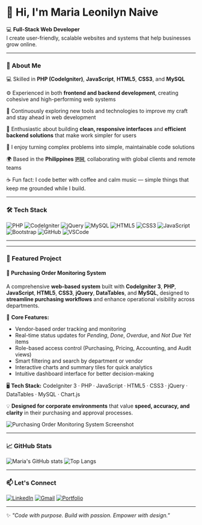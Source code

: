 # 👋 Hi, I'm Maria Leonilyn Naive  

💻 **Full-Stack Web Developer**  
I create user-friendly, scalable websites and systems that help businesses grow online.  

---

### 🌟 About Me
💻 Skilled in **PHP (CodeIgniter)**, **JavaScript**, **HTML5**, **CSS3**, and **MySQL**

⚙️ Experienced in both **frontend and backend development**, creating cohesive and high-performing web systems

🎨 Continuously exploring new tools and technologies to improve my craft and stay ahead in web development

🧠 Enthusiastic about building **clean, responsive interfaces** and **efficient backend solutions** that make work simpler for users

🧩 I enjoy turning complex problems into simple, maintainable code solutions

🌍 Based in the **Philippines 🇵🇭**, collaborating with global clients and remote teams

☕ Fun fact: I code better with coffee and calm music — simple things that keep me grounded while I build.
 
---

### 🛠️ Tech Stack  

![PHP](https://img.shields.io/badge/PHP-777BB4?style=for-the-badge&logo=php&logoColor=white)
![CodeIgniter](https://img.shields.io/badge/CodeIgniter-EF4223?style=for-the-badge&logo=codeigniter&logoColor=white)
![jQuery](https://img.shields.io/badge/jQuery-0769AD?style=for-the-badge&logo=jquery&logoColor=white)
![MySQL](https://img.shields.io/badge/MySQL-005C84?style=for-the-badge&logo=mysql&logoColor=white)
![HTML5](https://img.shields.io/badge/HTML5-E34F26?style=for-the-badge&logo=html5&logoColor=white)
![CSS3](https://img.shields.io/badge/CSS3-1572B6?style=for-the-badge&logo=css3&logoColor=white)
![JavaScript](https://img.shields.io/badge/JavaScript-F7DF1E?style=for-the-badge&logo=javascript&logoColor=black)
![Bootstrap](https://img.shields.io/badge/Bootstrap-563D7C?style=for-the-badge&logo=bootstrap&logoColor=white)
![GitHub](https://img.shields.io/badge/GitHub-181717?style=for-the-badge&logo=github&logoColor=white)
![VSCode](https://img.shields.io/badge/VSCode-0078D4?style=for-the-badge&logo=visual-studio-code&logoColor=white)

---

---

### 📂 Featured Project  

#### 🔹 **Purchasing Order Monitoring System**  
<!-- [🖥️ Live Demo (Internal Access)](http://172.16.161.152/po_monitoring/PO_ctrl/Po_monitoring) -->

A comprehensive **web-based system** built with **CodeIgniter 3**, **PHP**, **JavaScript**, **HTML5**, **CSS3**, **jQuery**, **DataTables**, and **MySQL**, designed to **streamline purchasing workflows** and enhance operational visibility across departments.  

🧩 **Core Features:**  
- Vendor-based order tracking and monitoring  
- Real-time status updates for *Pending*, *Done*, *Overdue*, and *Not Due Yet* items  
- Role-based access control (Purchasing, Pricing, Accounting, and Audit views)  
- Smart filtering and search by department or vendor  
- Interactive charts and summary tiles for quick analytics  
- Intuitive dashboard interface for better decision-making  

🖥️ **Tech Stack:** CodeIgniter 3 · PHP · JavaScript · HTML5 · CSS3 · jQuery · DataTables · MySQL · Chart.js  

💡 **Designed for corporate environments** that value **speed, accuracy, and clarity** in their purchasing and approval processes.  

![Purchasing Order Monitoring System Screenshot](https://github.com/mariadevhub/mariadevhub/blob/main/PO-monitoring.png)

---

### 📈 GitHub Stats  

![Maria's GitHub stats](https://github-readme-stats.vercel.app/api?username=mariadevhub&show_icons=true&theme=tokyonight)
![Top Langs](https://github-readme-stats.vercel.app/api/top-langs/?username=mariadevhub&layout=compact&theme=tokyonight)

---

### 📫 Let's Connect  

[![LinkedIn](https://img.shields.io/badge/LinkedIn-0077B5?style=for-the-badge&logo=linkedin&logoColor=white)](https://linkedin.com/in/YOURUSERNAME)
[![Gmail](https://img.shields.io/badge/Email-D14836?style=for-the-badge&logo=gmail&logoColor=white)](mailto:YOUR@EMAIL.COM)
[![Portfolio](https://img.shields.io/badge/Portfolio-000000?style=for-the-badge&logo=web&logoColor=white)](https://yourportfolio.link)

---

✨ *"Code with purpose. Build with passion. Empower with design."*
